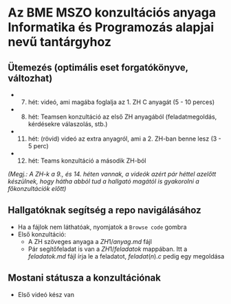 # Az BME MSZO konzultációs anyaga Informatika és Programozás alapjai nevű tantárgyhoz
## Ütemezés (optimális eset forgatókönyve, változhat)  
- 7. hét: videó, ami magába foglalja az 1. ZH C anyagát (5 - 10 perces)
- 8. hét: Teamsen konzultáció az első ZH anyagából (feladatmegoldás, kérdésekre válaszolás, stb.)
- 11. hét: (rövid) videó az extra anyagról, ami a 2. ZH-ban benne lesz (3 - 5 perc)
- 12. hét: Teams konzultáció a második ZH-ból  
  
*(Megj.: A ZH-k a 9., és 14. héten vannak, a videók azért pár héttel azelőtt készülnek, hogy hátha abból tud a hallgató magától is gyakorolni a főkonzultációk előtt)*  
  
## Hallgatóknak segítség a repo navigálásához
- Ha a fájlok nem láthatóak, nyomjatok a `Browse code` gombra
- Első konzultáció:
    - A ZH szöveges anyaga a $ZH1/anyag.md$ fájl
    - Pár segítőfeladat is van a $ZH1/feladatok$ mappában. Itt a $feladatok.md$ fájl írja le a feladatot, $feladat(n).c$ pedig egy megoldása

## Mostani státusza a konzultációnak
- Első videó kész van